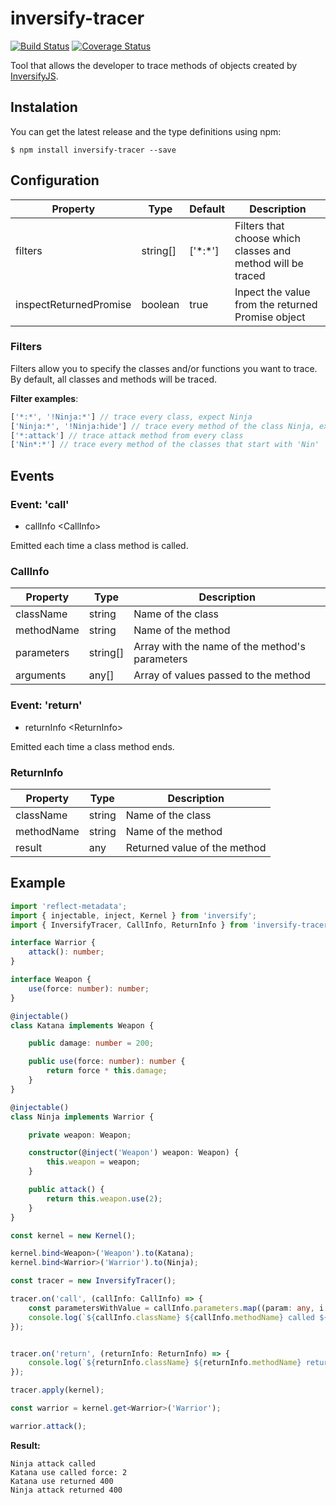 # inversify-tracer

[![Build Status](https://travis-ci.org/TiagoMestre/inversify-tracer.svg?branch=dev)](https://travis-ci.org/TiagoMestre/inversify-tracer)
[![Coverage Status](https://coveralls.io/repos/github/TiagoMestre/inversify-tracer/badge.svg?branch=dev)](https://coveralls.io/github/TiagoMestre/inversify-tracer?branch=dev)

Tool that allows the developer to trace methods of objects created by [InversifyJS](https://github.com/inversify/InversifyJS).

## Instalation

You can get the latest release and the type definitions using npm:

```
$ npm install inversify-tracer --save
```

## Configuration

| Property              | Type      | Default       | Description                                                   |
|---                    |---        |---            |---                                                            |
| filters               | string[]  | \['\*:\*'\]   | Filters that choose which classes and method will be traced   | 
| inspectReturnedPromise| boolean   | true          | Inpect the value from the returned Promise object             |


### Filters

Filters allow you to specify the classes and/or functions you want to trace. By default, all classes and methods will be traced.

**Filter examples**:

```ts
['*:*', '!Ninja:*'] // trace every class, expect Ninja
['Ninja:*', '!Ninja:hide'] // trace every method of the class Ninja, expect the 'hide' method
['*:attack'] // trace attack method from every class
['Nin*:*'] // trace every method of the classes that start with 'Nin'
```

## Events
### Event: 'call'

+ callInfo \<CallInfo\>

Emitted each time a class method is called.

### CallInfo

| Property      | Type      | Description                                       |
|---            |---        |---                                                |
| className     | string    | Name of the class                                 | 
| methodName    | string    | Name of the method                                |
| parameters    | string[]  | Array with the name of the method's parameters    |
| arguments     | any[]     | Array of values passed to the method              |

### Event: 'return'

+ returnInfo \<ReturnInfo\>

Emitted each time a class method ends.

### ReturnInfo

| Property      | Type      | Description                   |
|---            |---        |---                            |
| className     | string    | Name of the class             | 
| methodName    | string    | Name of the method            |
| result        | any       | Returned value of the method  |

## Example
```ts
import 'reflect-metadata';
import { injectable, inject, Kernel } from 'inversify';
import { InversifyTracer, CallInfo, ReturnInfo } from 'inversify-tracer';

interface Warrior {
    attack(): number;
}

interface Weapon {
    use(force: number): number;
}

@injectable()
class Katana implements Weapon {

    public damage: number = 200;

    public use(force: number): number {
        return force * this.damage;
    }
}

@injectable()
class Ninja implements Warrior {

    private weapon: Weapon;

    constructor(@inject('Weapon') weapon: Weapon) {
        this.weapon = weapon;
    }

    public attack() {
        return this.weapon.use(2);
    }
}

const kernel = new Kernel();

kernel.bind<Weapon>('Weapon').to(Katana);
kernel.bind<Warrior>('Warrior').to(Ninja);

const tracer = new InversifyTracer();

tracer.on('call', (callInfo: CallInfo) => {
    const parametersWithValue = callInfo.parameters.map((param: any, i: number) => `${param}:${callInfo.arguments[i]}`);
    console.log(`${callInfo.className} ${callInfo.methodName} called ${parametersWithValue}`);
});


tracer.on('return', (returnInfo: ReturnInfo) => {
    console.log(`${returnInfo.className} ${returnInfo.methodName} returned ${returnInfo.result}`);
});

tracer.apply(kernel);

const warrior = kernel.get<Warrior>('Warrior');

warrior.attack();
```

**Result:**

```
Ninja attack called
Katana use called force: 2
Katana use returned 400
Ninja attack returned 400
```